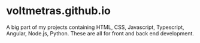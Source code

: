 # voltmetras.github.io
A big part of my projects containing HTML, CSS, Javascript, Typescript, Angular, Node.js, Python. These are all for front and back end development.
